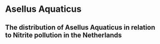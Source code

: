 # Asellus Aquaticus
## The distribution of Asellus Aquaticus in relation to Nitrite pollution in the Netherlands
